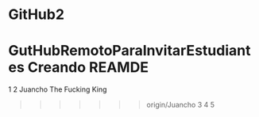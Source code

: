 # GitHub2

GutHubRemotoParaInvitarEstudiantes
Creando REAMDE
=======
1
2 Juancho The Fucking King
>>>>>>> origin/Juancho
3
4
5

